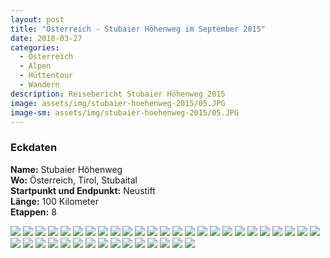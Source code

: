 ```yaml
---
layout: post
title: "Österreich - Stubaier Höhenweg im September 2015"
date: 2018-03-27
categories:
  - Österreich
  - Alpen
  - Hüttentour
  - Wandern
description: Reisebericht Stubaier Höhenweg 2015
image: assets/img/stubaier-hoehenweg-2015/05.JPG
image-sm: assets/img/stubaier-hoehenweg-2015/05.JPG
---
```

### Eckdaten
**Name:** Stubaier Höhenweg<br/>
**Wo:** Österreich, Tirol, Stubaital<br/>
**Startpunkt und Endpunkt:** Neustift<br/>
**Länge:** 100 Kilometer<br/>
**Etappen:** 8

![](/assets/img/stubaier-hoehenweg-2015/01.JPG)
![](/assets/img/stubaier-hoehenweg-2015/02.JPG)
![](/assets/img/stubaier-hoehenweg-2015/03.JPG)
![](/assets/img/stubaier-hoehenweg-2015/04.JPG)
![](/assets/img/stubaier-hoehenweg-2015/05.JPG)
![](/assets/img/stubaier-hoehenweg-2015/06.JPG)
![](/assets/img/stubaier-hoehenweg-2015/07.JPG)
![](/assets/img/stubaier-hoehenweg-2015/08.JPG)
![](/assets/img/stubaier-hoehenweg-2015/09.JPG)
![](/assets/img/stubaier-hoehenweg-2015/10.JPG)
![](/assets/img/stubaier-hoehenweg-2015/11.JPG)
![](/assets/img/stubaier-hoehenweg-2015/12.JPG)
![](/assets/img/stubaier-hoehenweg-2015/13.JPG)
![](/assets/img/stubaier-hoehenweg-2015/14.JPG)
![](/assets/img/stubaier-hoehenweg-2015/15.JPG)
![](/assets/img/stubaier-hoehenweg-2015/16.JPG)
![](/assets/img/stubaier-hoehenweg-2015/17.JPG)
![](/assets/img/stubaier-hoehenweg-2015/18.JPG)
![](/assets/img/stubaier-hoehenweg-2015/19.JPG)
![](/assets/img/stubaier-hoehenweg-2015/20.JPG)
![](/assets/img/stubaier-hoehenweg-2015/21.JPG)
![](/assets/img/stubaier-hoehenweg-2015/22.JPG)
![](/assets/img/stubaier-hoehenweg-2015/23.JPG)
![](/assets/img/stubaier-hoehenweg-2015/24.JPG)
![](/assets/img/stubaier-hoehenweg-2015/25.JPG)
![](/assets/img/stubaier-hoehenweg-2015/26.JPG)
![](/assets/img/stubaier-hoehenweg-2015/27.JPG)
![](/assets/img/stubaier-hoehenweg-2015/28.JPG)
![](/assets/img/stubaier-hoehenweg-2015/29.JPG)
![](/assets/img/stubaier-hoehenweg-2015/30.JPG)
![](/assets/img/stubaier-hoehenweg-2015/31.JPG)
![](/assets/img/stubaier-hoehenweg-2015/32.JPG)
![](/assets/img/stubaier-hoehenweg-2015/33.JPG)
![](/assets/img/stubaier-hoehenweg-2015/34.JPG)
![](/assets/img/stubaier-hoehenweg-2015/35.JPG)
![](/assets/img/stubaier-hoehenweg-2015/36.JPG)
![](/assets/img/stubaier-hoehenweg-2015/37.JPG)
![](/assets/img/stubaier-hoehenweg-2015/38.JPG)
![](/assets/img/stubaier-hoehenweg-2015/39.JPG)
![](/assets/img/stubaier-hoehenweg-2015/40.JPG)
